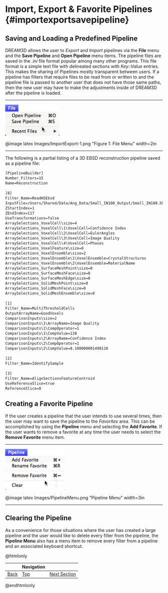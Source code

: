 Import, Export & Favorite Pipelines {#importexportsavepipeline}
=========

## Saving and Loading a Predefined Pipeline
DREAM3D allows the user to _Export_ and _Import_ pipelines via the **File** menu and the **Save Pipeline** and **Open Pipeline** menu items. The pipeline files are saved in the _.ini_ file format popular among many other programs. This file format is a simple text file with delineated sections with _Key::Value_ entries. This makes the sharing of Pipelines mostly transparent between users. If a pipeline has filters that require files to be read from or written to and the pipeline file is passed to another user that does not have those same paths, then the new user may have to make the adjustments inside of DREAM3D after the pipeline is loaded.

-------

![Figure 1: File Menu](Images/ImportExport-1.png)

@image latex Images/ImportExport-1.png "Figure 1: File Menu" width=2in

-------

The following is a partial listing of a 3D EBSD reconstruction pipeline saved as a pipeline file:

	[PipelineBuilder]
	Number_Filters=15
	Name=Reconstruction
	
	[0]
	Filter_Name=ReadH5Ebsd
	InputFile=/Users/Shared/Data/Ang_Data/Small_IN100_Output/Small_IN100.h5ebsd
	ZStartIndex=1
	ZEndIndex=117
	UseTransformations=false
	ArraySelections_VoxelCell\size=4
	ArraySelections_VoxelCell\1\VoxelCell=Confidence Index
	ArraySelections_VoxelCell\2\VoxelCell=EulerAngles
	ArraySelections_VoxelCell\3\VoxelCell=Image Quality
	ArraySelections_VoxelCell\4\VoxelCell=Phases
	ArraySelections_VoxelFeature\size=0
	ArraySelections_VoxelEnsemble\size=2
	ArraySelections_VoxelEnsemble\1\VoxelEnsemble=CrystalStructures
	ArraySelections_VoxelEnsemble\2\VoxelEnsemble=MaterialName
	ArraySelections_SurfaceMeshPoint\size=0
	ArraySelections_SurfaceMeshFace\size=0
	ArraySelections_SurfaceMeshEdge\size=0
	ArraySelections_SolidMeshPoint\size=0
	ArraySelections_SolidMeshFace\size=0
	ArraySelections_SolidMeshEnsemble\size=0
	
	[1]
	Filter_Name=MultiThresholdCells
	OutputArrayName=GoodVoxels
	ComparisonInputs\size=2
	ComparisonInputs\1\ArrayName=Image Quality
	ComparisonInputs\1\CompOperator=1
	ComparisonInputs\1\CompValue=120
	ComparisonInputs\2\ArrayName=Confidence Index
	ComparisonInputs\2\CompOperator=1
	ComparisonInputs\2\CompValue=0.100000001490116
	
	[2]
	Filter_Name=IdentifySample
	
	[3]
	Filter_Name=AlignSectionsFeatureCentroid
	UseReferenceSlice=true
	ReferenceSlice=0


## Creating a Favorite Pipeline ##

If the user creates a pipeline that the user intends to use several times, then the user may want to save the pipeline to the _Favorites_ area. This can be accomplished by using the **Pipeline** menu and selecting the **Add Favorite**. If the user wants to remove a favorite at any time the user needs to select the **Remove Favorite** menu item.

--------------

![Pipeline Menu](Images/PipelineMenu.png)

@image latex Images/PipelineMenu.png "Pipeline Menu" width=3in

--------------

## Clearing the Pipeline ##

As a convenience for those situations where the user has created a large pipeline and the user would like to delete every filter from the pipeline, the **Pipeline Menu** also has a menu item to remove every filter from a pipeline and an associated keyboard shortcut.


@htmlonly

|   | Navigation |    |
|----|---------|------|
| [Back](creatingpipeline.html) | [Top](usermanual.html) | [Next Section](statsgenerator.html) |  
 
@endhtmlonly